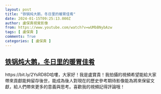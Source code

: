 ```yaml
---
layout: post
title: "铁锅炖大鹅，冬日里的暖胃佳肴"
date: 2024-01-15T09:25:13.000Z
author: 盧保貴視覺影像
from: https://www.youtube.com/watch?v=wUMbBNybAzw
tags: [ 盧保貴 ]
comments: True
categories: [ 盧保貴 ]
---
```

<!--1705310713000-->
[铁锅炖大鹅，冬日里的暖胃佳肴](https://www.youtube.com/watch?v=wUMbBNybAzw)
------

<div>
https://bit.ly/2YsRD8D哈嘍，大家好！我是盧寶貴！我拍攝的視頻希望能給大家帶來貢獻能夠留存後世，能成為後人對現在的歷史參考期待影像能為將來保留文獻，給人們帶來更多的意義與思考。喜歡我的視頻記得評論哦！
</div>
